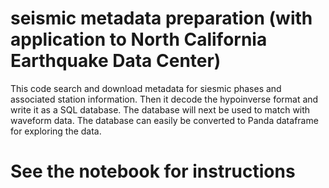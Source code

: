 # seismic metadata preparation (with application to North California Earthquake Data Center)

This code search and download metadata for siesmic phases and associated station information. 
Then it decode the hypoinverse format and write it as a SQL database. 
The database will next be used to match with waveform data. 
The database can easily be converted to Panda dataframe for exploring the data. 

# See the notebook for instructions
